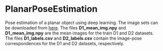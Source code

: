 # PlanarPoseEstimation
Pose estimation of a planar object using deep learning. The image sets can be downloaded from [here](https://drive.google.com/file/d/1ekjJWqiP_yGI03aCx6OOPuHRh_C7_lHa/view?usp=sharing). The files **D1_mean_img.npy** and **D1_mean_img.npy** are the mean images for the train D1 and D2 datasets. The files **D1_labels.csv** and **D2_labels.csv** contain the image-pose correspondences for the D1 and D2 datasets, respectively.
